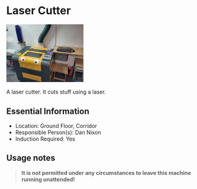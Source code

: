 # Laser Cutter

[<img class="right" src="./images/overview.jpg" alt="Laser cutter overview" width="40%">](./images/overview.jpg)

A laser cutter.
It cuts stuff using a laser.

## Essential Information

- Location: Ground Floor, Corridor
- Responsible Person(s): Dan Nixon
- Induction Required: Yes

## Usage notes

> **It is not permitted under any circumstances to leave this machine running unattended!**
